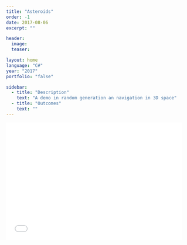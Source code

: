 ```yaml
---
title: "Asteroids"
order: -1
date: 2017-08-06
excerpt: ""

header:
  image:
  teaser:

layout: home
language: "C#"
year: "2017"
portfolio: "false"

sidebar:
  - title: "Description"
    text: "A demo in random generation an navigation in 3D space"
  - title: "Outcomes"
    text: ""
---
```


<iframe src="{{ site.url }}{{ site.baseurl }}/assets/projects/asteroids/index.html" style="border:0px #000000 none;" name="Game name" scrolling="no" frameborder="1" marginheight="px" marginwidth="320px" height="320px" width="480px"></iframe>
